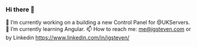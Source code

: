 ### Hi there 👋

🔭 I’m currently working on a building a new Control Panel for @UKServers. 
🌱 I’m currently learning Angular.
📫 How to reach me: me@igsteven.com or by Linkedin https://www.linkedin.com/in/igsteven/
